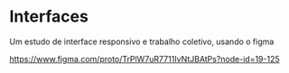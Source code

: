 # Interfaces
Um estudo de interface responsivo e trabalho coletivo, usando o figma


https://www.figma.com/proto/TrPlW7uR7711IvNtJBAtPs?node-id=19-125
